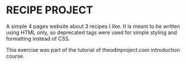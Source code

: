# RECIPE PROJECT

A simple 4 pages website about 3 recipes I like. It is meant to be written using HTML only, so deprecated tags were used for simple styling and formatting instead of CSS.
 
This exercise was part of the tutorial of theodinproject.com introduction course.
